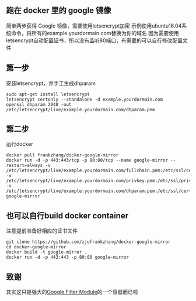 跑在 docker 里的 google 镜像
------

简单两步获得 Google 镜像，需要使用letsencrypt加密
示例使用ubuntu16.04系统命令，将所有的example.yourdormain.com替换为你的域名
因为需要使用letsencrypt自动配置证书，所以没有监听80端口，有需要的可以自行修改配置文件

第一步
------
安装letsencrypt，并手工生成dhparam
```
sudo apt-get install letsencrypt
letsencrypt certonly --standalone -d example.yourdormain.com
openssl dhparam 2048 -out /etc/letsencrypt/live/example.yourdormain.com/dhparam.pem
```
第二步
------
运行docker
```
docker pull frankzhang/docker-google-mirror
docker run -d -p 443:443/tcp -p 80:80/tcp --name google-mirror --restart=always -v /etc/letsencrypt/live/example.yourdormain.com/fullchain.pem:/etc/ssl/certs/fullchain.pem:ro -v /etc/letsencrypt/live/example.yourdormain.com/privkey.pem:/etc/ssl/private/privkey.pem:ro  -v /etc/letsencrypt/live/example.yourdormain.com/dhparam.pem:/etc/ssl/certs/dhparam.pem:ro google-mirror
```
也可以自行build docker container
------
注意提前准备好相应的证书文件
```
git clone https://github.com/zjufrankzhang/docker-google-mirror
cd docker-google-mirror
docker build -t google-mirror .
docker run -d -p 443:443 -p 80:80 google-mirror
```

致谢
------

其实这只是强大的[Google Filter Module](https://github.com/cuber/ngx_http_google_filter_module)的一个容器而已啦
